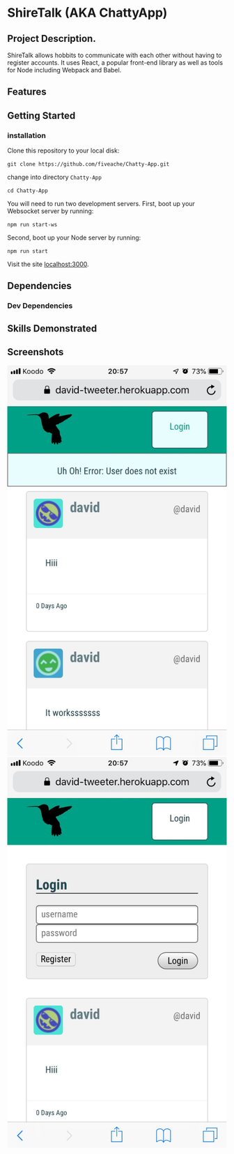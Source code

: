 # ShireTalk (AKA ChattyApp)

## Project Description.

 ShireTalk allows hobbits to communicate with each other without having to register accounts. It uses React, a popular front-end library as well as tools for Node including Webpack and Babel.

## Features


## Getting Started


### installation
Clone this repository to your local disk:
```
git clone https://github.com/fiveache/Chatty-App.git
```
change into directory `Chatty-App`
```
cd Chatty-App
```

You will need to run two development servers. First, boot up your Websocket server by running:
```
npm run start-ws
```

Second, boot up your Node server by running:
```
npm run start
```

Visit the site [localhost:3000](localhost:3000).

## Dependencies


### Dev Dependencies


## Skills Demonstrated


## Screenshots
!["Mobile Screenshot"](https://github.com/fiveache/tweeter/blob/master/docs/screenshots/mobile1.jpeg?raw=true)
!["Mobile Screenshot"](https://github.com/fiveache/tweeter/blob/master/docs/screenshots/mobile2.jpeg?raw=true)
